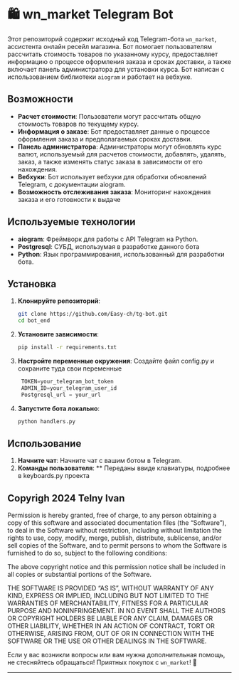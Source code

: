 # 🛍️ wn_market Telegram Bot

Этот репозиторий содержит исходный код Telegram-бота `wn_market`, ассистента онлайн ресейл магазина. Бот помогает пользователям рассчитать стоимость товаров по указанному курсу, предоставляет информацию о процессе оформления заказа и сроках доставки, а также включает панель администратора для установки курса. Бот написан с использованием библиотеки `aiogram` и работает на вебхуке.
## Возможности

- **Расчет стоимости**: Пользователи могут рассчитать общую стоимость товаров по текущему курсу.
- **Информация о заказе**: Бот предоставляет данные о процессе оформления заказа и предполагаемых сроках доставки.
- **Панель администратора**: Администраторы могут обновлять курс валют, используемый для расчетов стоимости, добавлять, удалять, заказ, а также изменять статус заказа в зависимости от его нахождения. 
- **Вебхуки**: Бот использует вебхуки для обработки обновлений Telegram, с документации aiogram.
- **Возможность отслеживания заказа**: Мониторинг нахождения заказа и его готовности к выдаче
## Используемые технологии

- **aiogram**: Фреймворк для работы с API Telegram на Python.
- **Postgresql**: СУБД, использумая в разработке данного бота 
- **Python**: Язык программирования, использованный для разработки бота.

## Установка

1. **Клонируйте репозиторий**:
    ```sh
    git clone https://github.com/Easy-ch/tg-bot.git
    cd bot_end
    ```

2. **Установите зависимости**:
    ```sh
    pip install -r requirements.txt
    ```

3. **Настройте переменные окружения**:
    Создайте файл config.py и сохраните туда свои переменные 
   ```config.py
    TOKEN=your_telegram_bot_token
    ADMIN_ID=your_telegram_user_id
    Postgresql_url = your_url
   
    ```

4. **Запустите бота локально**:
    ```sh
    python handlers.py
    ```
## Использование

1. **Начните чат**: Начните чат с вашим ботом в Telegram.
2. **Команды пользователя**:
    ** Переданы ввиде клавиатуры, подробнее в keyboards.py проекта 


## Copyrigh 2024 Telny Ivan
Permission is hereby granted, free of charge, to any person obtaining a copy of this software and associated documentation files (the “Software”), to deal in the Software without restriction, including without limitation the rights to use, copy, modify, merge, publish, distribute, sublicense, and/or sell copies of the Software, and to permit persons to whom the Software is furnished to do so, subject to the following conditions:

The above copyright notice and this permission notice shall be included in all copies or substantial portions of the Software.

THE SOFTWARE IS PROVIDED “AS IS”, WITHOUT WARRANTY OF ANY KIND, EXPRESS OR IMPLIED, INCLUDING BUT NOT LIMITED TO THE WARRANTIES OF MERCHANTABILITY, FITNESS FOR A PARTICULAR PURPOSE AND NONINFRINGEMENT. IN NO EVENT SHALL THE AUTHORS OR COPYRIGHT HOLDERS BE LIABLE FOR ANY CLAIM, DAMAGES OR OTHER LIABILITY, WHETHER IN AN ACTION OF CONTRACT, TORT OR OTHERWISE, ARISING FROM, OUT OF OR IN CONNECTION WITH THE SOFTWARE OR THE USE OR OTHER DEALINGS IN THE SOFTWARE.


Если у вас возникли вопросы или вам нужна дополнительная помощь, не стесняйтесь обращаться! Приятных покупок с `wn_market`! 🛒

---
